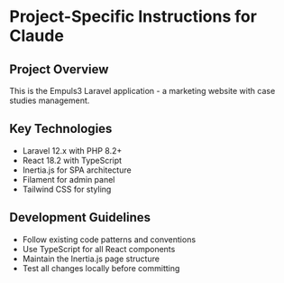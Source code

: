 # Project-Specific Instructions for Claude

## Project Overview
This is the Empuls3 Laravel application - a marketing website with case studies management.

## Key Technologies
- Laravel 12.x with PHP 8.2+
- React 18.2 with TypeScript
- Inertia.js for SPA architecture
- Filament for admin panel
- Tailwind CSS for styling

## Development Guidelines
- Follow existing code patterns and conventions
- Use TypeScript for all React components
- Maintain the Inertia.js page structure
- Test all changes locally before committing